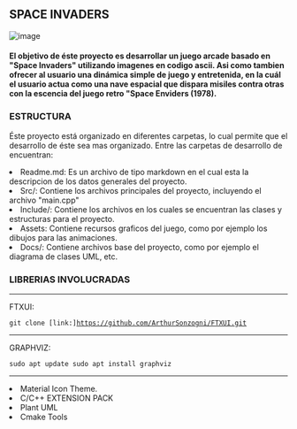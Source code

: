 ## SPACE INVADERS

![image](https://github.com/Axel-Omar-Martinez-Ramos/Space-Invaders/assets/159666935/42a55c07-4273-4ff8-8147-34e29a0f90ae)


#### El objetivo de éste proyecto es desarrollar un juego arcade basado en "Space Invaders" utilizando imagenes en codigo ascii. Asi como tambien ofrecer al usuario una dinámica simple de juego y entretenida, en la cuál el usuario actua como una nave espacial que dispara misiles contra otras con la escencia del juego retro "Space Enviders (1978).

### ESTRUCTURA

Éste proyecto está organizado en diferentes carpetas, lo cual permite que el desarrollo de éste sea mas organizado. Entre las carpetas de desarrollo de encuentran:
<li>
  Readme.md: Es un archivo de tipo markdown en el cual esta la descripcion de los datos generales del proyecto.
</li>
<li>
  Src/: Contiene los archivos principales del proyecto, incluyendo el archivo "main.cpp"
</li>
<li>
  Include/: Contiene los archivos en los cuales se encuentran las clases y estructuras para el proyecto.
</li>
<li>
  Assets: Contiene recursos graficos del juego, como por ejemplo los dibujos para las animaciones.
</li>
<li>
  Docs/: Contiene archivos base del proyecto, como por ejemplo el diagrama de clases UML, etc.
</li>

### LIBRERIAS INVOLUCRADAS
***
FTXUI: 

<code>git clone [link:]https://github.com/ArthurSonzogni/FTXUI.git</code>
***
GRAPHVIZ: 

<code>sudo apt update
sudo apt install graphviz </code>
***
<li>
  Material Icon Theme.
</li>
<li>
  C/C++ EXTENSION PACK
</li>
<li>
  Plant UML
</li>
<li>
  Cmake Tools
</li>


